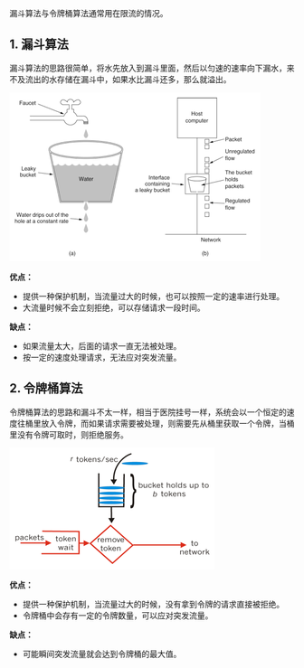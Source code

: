 

漏斗算法与令牌桶算法通常用在限流的情况。

## 1. 漏斗算法

漏斗算法的思路很简单，将水先放入到漏斗里面，然后以匀速的速率向下漏水，来不及流出的水存储在漏斗中，如果水比漏斗还多，那么就溢出。

![image](https://raw.githubusercontent.com/future94/java-technology/master/algorithm/images/137084-20180526162343692-743101458.png)


**优点：**
- 提供一种保护机制，当流量过大的时候，也可以按照一定的速率进行处理。
- 大流量时候不会立刻拒绝，可以存储请求一段时间。

**缺点：**
- 如果流量太大，后面的请求一直无法被处理。
- 按一定的速度处理请求，无法应对突发流量。


## 2. 令牌桶算法

令牌桶算法的思路和漏斗不太一样，相当于医院挂号一样，系统会以一个恒定的速度往桶里放入令牌，而如果请求需要被处理，则需要先从桶里获取一个令牌，当桶里没有令牌可取时，则拒绝服务。

![image](https://raw.githubusercontent.com/future94/java-technology/master/algorithm/images/137084-20180526162351950-543122693.png)

**优点：**
- 提供一种保护机制，当流量过大的时候，没有拿到令牌的请求直接被拒绝。
- 令牌桶中会存有一定的令牌数量，可以应对突发流量。

**缺点：**
- 可能瞬间突发流量就会达到令牌桶的最大值。
